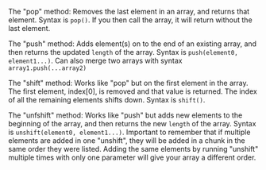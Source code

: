 The "pop" method:
Removes the last element in an array, and returns that element.
Syntax is  `pop()`.
If you then call the array, it will return without the last element.

The "push" method:
Adds element(s) on to the end of an existing array, and then returns the updated `length` of the array.
Syntax is `push(element0, element1...)`.
Can also merge two arrays with syntax `array1.push(...array2)`

The "shift" method:
Works like "pop" but on the first element in the array. The first element, index[0], is removed and that value is returned. The index of all the remaining elements shifts down.
Syntax is `shift()`.

The "unfshift" method:
Works like "push" but adds new elements to the beginning of the array, and then returns the new `length` of the array.
Syntax is `unshift(element0, element1...)`.
Important to remember that if multiple elements are added in one "unshift", they will be added in a chunk in the same order they were listed. Adding the same elements by running "unshift" multiple times with only one parameter will give your array a different order.
